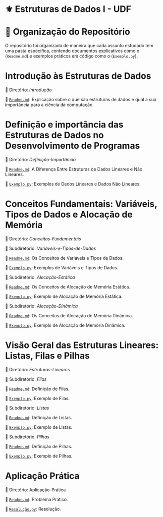 # ⚜️ Estruturas de Dados I - UDF

# 📂 **Organização do Repositório**  
O repositório foi organizado de maneira que cada assunto estudado tem uma pasta específica, contendo documentos explicativos como o (`Readme.md`)  e exemplos práticos em código como o (`Exemplo.py`).

# **Introdução às Estruturas de Dados**  
📁 Diretório: *Introdução*

📄 [`Readme.md`](Introdução/Readme.md): Explicação sobre o que são estruturas de dados e qual a sua importância para a ciência da computação.

# **Definição e importância das Estruturas de Dados no Desenvolvimento de Programas**  
📁 Diretório: *Definição-Importância*

📄 [`Readme.md`](Definição-Importância/Readme.md): A Diferença Entre Estruturas de Dados Lineares e Não Lineares.  

📄 [`Exemplo.py`](Definição-Importância/Exemplo.py): Exemplos de Dados Lineares e Dados Não Lineares.

# **Conceitos Fundamentais: Variáveis, Tipos de Dados e Alocação de Memória**  
📁 Diretório: *Conceitos-Fundamentais*

📁 Subdiretório: *Variáveis-e-Tipos-de-Dados*

📄 [`Readme.md`](Conceitos-Fundamentais/Variáveis-e-Tipos-de-Dados/Readme.md): Os Conceitos de Variáveis e Tipos de Dados.

📄 [`Exemplo.py`](Conceitos-Fundamentais/Variáveis-e-Tipos-de-Dados/Exemplo.py): Exemplos de Variáveis e Tipos de Dados.

📁 Subdiretório: *Alocação-Estática*  

📄 [`Readme.md`](Conceitos-Fundamentais/Alocação-Estática/Readme.md): Os Conceitos de Alocação de Memória Estática. 

📄 [`Exemplo.py`](Conceitos-Fundamentais/Alocação-Estática/Exemplo.py): Exemplo de Alocação de Memória Estática.

📁 Subdiretório: *Alocação-Dinâmica*  

📄 [`Readme.md`](Conceitos-Fundamentais/Alocação-Dinâmica/Readme.md): Os Conceitos de Alocação de Memória Dinâmica.  

📄 [`Exemplo.py`](Conceitos-Fundamentais/Alocação-Dinâmica/Exemplo.py): Exemplo de Alocação de Memória Dinâmica.

# **Visão Geral das Estruturas Lineares: Listas, Filas e Pilhas**  
📁 Diretório: *Estruturas-Lineares*  

📁 Subdiretório: *Filas*  

📄 [`Readme.md`](Estruturas-Lineares/Filas/Readme.md): Definição de Filas. 

📄 [`Exemplo.py`](Estruturas-Lineares/Filas/Exemplo.py): Exemplo de Filas. 

📁 Subdiretório: *Listas*  

📄 [`Readme.md`](Estruturas-Lineares/Listas/Readme.md): Definição de Listas.  

📄 [`Exemplo.py`](Estruturas-Lineares/Listas/Exemplo.py): Exemplo de Listas.

📁 Subdiretório: *Pilhas*  

📄 [`Readme.md`](Estruturas-Lineares/Pilhas/Readme.md): Definição de Pilhas. 

📄 [`Exemplo.py`](Estruturas-Lineares/Pilhas/Exemplo.py): Exemplo de Pilhas.

# **Aplicação Prática**  
📁 Diretório: Aplicação-Prática  

📄 [`Readme.md`](Aplicação-Prática/Readme.md): Problema Prático.  

📄 [`Resolução.py`](Aplicação-Prática/Resolução.py): Resolução.
